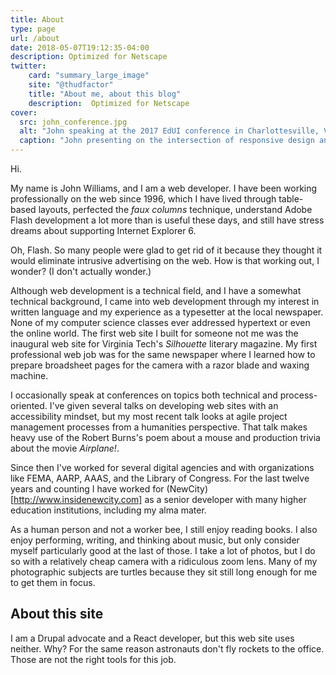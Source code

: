 ```yaml
---
title: About
type: page
url: /about
date: 2018-05-07T19:12:35-04:00
description: Optimized for Netscape
twitter:
    card: "summary_large_image"
    site: "@thudfactor"
    title: "About me, about this blog"
    description:  Optimized for Netscape
cover:
  src: john_conference.jpg
  alt: "John speaking at the 2017 EdUI conference in Charlottesville, Virginia"
  caption: "John presenting on the intersection of responsive design and accessibility (<a href=\"/2018/04/what-responsive-design-can-teach-us-about-accessiblity/\">see the related post</a>). Photo by Katie Gehrt."
---
```


Hi.

My name is John Williams, and I am a web developer. I have been working professionally on the web since 1996, which I have lived through table-based layouts, perfected the _faux columns_ technique, understand Adobe Flash development a lot more than is useful these days, and still have stress dreams about supporting Internet Explorer 6.

Oh, Flash. So many people were glad to get rid of it because they thought it would eliminate intrusive advertising on the web. How is that working out, I wonder? (I don't actually wonder.)

Although web development is a technical field, and I have a somewhat technical background, I came into web development through my interest in written language and my experience as a typesetter at the local newspaper. None of my computer science classes ever addressed hypertext or even the online world. The first web site I built for someone not me was the inaugural web site for Virginia Tech's _Silhouette_ literary magazine. My first professional web job was for the same newspaper where I learned how to prepare broadsheet pages for the camera with a razor blade and waxing machine.

I occasionally speak at conferences on topics both technical and process-oriented. I've given several talks on developing web sites with an accessibility mindset, but my most recent talk looks at agile project management processes from a humanities perspective. That talk makes heavy use of the Robert Burns's poem about a mouse and production trivia about the movie _Airplane!_.

Since then I've worked for several digital agencies and with organizations like FEMA, AARP, AAAS, and the Library of Congress. For the last twelve years and counting I have worked for (NewCity)[http://www.insidenewcity.com] as a senior developer with many higher education institutions, including my alma mater.

As a human person and not a worker bee, I still enjoy reading books. I also enjoy performing, writing, and thinking about music, but only consider myself particularly good at the last of those. I take a lot of photos, but I do so with a relatively cheap camera with a ridiculous zoom lens. Many of my photographic subjects are turtles because they sit still long enough for me to get them in focus.

## About this site

I am a Drupal advocate and a React developer, but this web site uses neither. Why? For the same reason astronauts don't fly rockets to the office. Those are not the right tools for this job.



